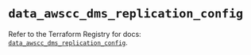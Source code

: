 # `data_awscc_dms_replication_config`

Refer to the Terraform Registry for docs: [`data_awscc_dms_replication_config`](https://registry.terraform.io/providers/hashicorp/awscc/0.70.0/docs/data-sources/dms_replication_config).
